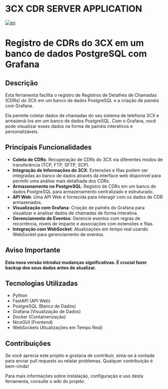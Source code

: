 # 3CX CDR SERVER APPLICATION

[![en](https://img.shields.io/badge/lang-en-red.svg)](https://github.com/dorel14/3CX-Cdr-Tcp-Server/blob/master/README.md)

# Registro de CDRs do 3CX em um banco de dados PostgreSQL com Grafana

## Descrição

Esta ferramenta facilita o registro de Registros de Detalhes de Chamadas (CDRs) do 3CX em um banco de dados PostgreSQL e a criação de painéis com Grafana.

Ela permite coletar dados de chamadas do seu sistema de telefonia 3CX e armazená-los em um banco de dados PostgreSQL. Com o Grafana, você pode visualizar esses dados na forma de painéis interativos e personalizáveis.

## Principais Funcionalidades

- **Coleta de CDRs**: Recuperação de CDRs do 3CX via diferentes modos de transferência (TCP, FTP, SFTP, SCP).
- **Integração de Informações do 3CX**: Extensões e filas podem ser integradas ao banco de dados através da interface web disponível para permitir uma análise mais detalhada dos CDRs.
- **Armazenamento no PostgreSQL**: Registro de CDRs em um banco de dados PostgreSQL para armazenamento centralizado e estruturado.
- **API Web**: Uma API Web é fornecida para interagir com os dados de CDR armazenados.
- **Visualização com Grafana**: Criação de painéis do Grafana para visualizar e analisar dados de chamadas de forma interativa.
- **Gerenciamento de Eventos**: Gerencie eventos com regras de recorrência, níveis de impacto e associações com extensões e filas.
- **Integração com WebSocket**: Atualizações em tempo real usando WebSocket para gerenciamento de eventos.

## Aviso Importante

**Esta nova versão introduz mudanças significativas. É crucial fazer backup dos seus dados antes de atualizar.**

## Tecnologias Utilizadas

- Python
- FastAPI (API Web)
- PostgreSQL (Banco de Dados)
- Grafana (Visualização de Dados)
- Docker (Containerização)
- NiceGUI (Frontend)
- WebSockets (Atualizações em Tempo Real)

## Contribuições

Se você aprecia este projeto e gostaria de contribuir, sinta-se à vontade para enviar pull requests ou relatar problemas. Qualquer contribuição é bem-vinda!

Para mais informações sobre instalação, configuração e uso desta ferramenta, consulte o wiki do projeto.
